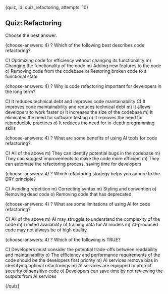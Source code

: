 
{quiz, id: quiz_refactoring, attempts: 10}

## Quiz: Refactoring

Choose the best answer.

{choose-answers: 4}
? Which of the following best describes code refactoring?

C) Optimizing code for efficiency without changing its functionality
m) Changing the functionality of the code
m) Adding new features to the code
o) Removing code from the codebase
o) Restoring broken code to a functional state

{choose-answers: 4}
? Why is code refactoring important for developers in the long term?

C) It reduces technical debt and improves code maintainability
C) It improves code maintainability and reduces technical debt
m) It allows developers to work faster
o) It increases the size of the codebase
m) It eliminates the need for software testing
o) It removes the need for reproducible practices
o) It reduces the need for in-depth programming skills

{choose-answers: 4}
? What are some benefits of using AI tools for code refactoring?

C) All of the above
m) They can identify potential bugs in the codebase
m) They can suggest improvements to make the code more efficient
m) They can automate the refactoring process, saving time for developers

{choose-answers: 4}
? Which refactoring strategy helps you adhere to the DRY principle?

C) Avoiding repetition
m) Correcting syntax
m) Styling and convention
o) Removing dead code
o) Removing code that has deprecated

{choose-answers: 4}
? What are some limitations of using AI for code refactoring?

C) All of the above
m) AI may struggle to understand the complexity of the code
m) Limited availability of training data for AI models
m) AI-produced code may not always be of high quality

{choose-answers: 4}
? Which of the following is TRUE?

C) Developers must consider the potential trade-offs between readability and maintainability
o) The efficiency and performance requirements of the code should be the developers first priority
m) AI services remove bias in identifying optimal refactorings
m) AI services are equipped to protect security of sensitive code
o) Developers can save time by not reviewing the outputs from AI services

{/quiz}
